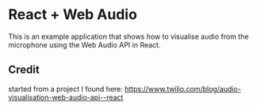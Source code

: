 # React + Web Audio

This is an example application that shows how to visualise audio from the microphone using the Web Audio API in React.

## Credit

started from a project I found here: https://www.twilio.com/blog/audio-visualisation-web-audio-api--react